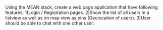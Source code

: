 Using the MEAN stack, create a web page application that have following features.
1)Login / Registration pages.
2)Show the list of all users in a listview as well as on map view as pins (Geolocation of users).
3)User should be able to chat with one other user. 

